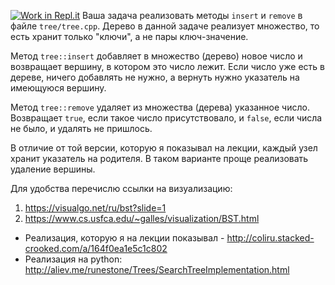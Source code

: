 [![Work in Repl.it](https://classroom.github.com/assets/work-in-replit-14baed9a392b3a25080506f3b7b6d57f295ec2978f6f33ec97e36a161684cbe9.svg)](https://classroom.github.com/online_ide?assignment_repo_id=4399006&assignment_repo_type=AssignmentRepo)
Ваша задача реализовать методы `insert` и `remove` в файле `tree/tree.cpp`. Дерево в данной задаче реализует множество, то есть хранит только "ключи", а не пары ключ-значение.

Метод `tree::insert` добавляет в множество (дерево) новое число и возвращает вершину, в котором это число лежит. Если число уже есть в дереве, ничего добавлять не нужно, а вернуть нужно указатель на имеющуюся вершину.

Метод `tree::remove` удаляет из множества (дерева) указанное число. Возвращает `true`, если такое число присутствовало, и `false`, если числа не было, и удалять не пришлось.

В отличие от той версии, которую я показывал на лекции, каждый узел хранит указатель на родителя. В таком варианте проще реализовать удаление вершины.

Для удобства перечислю ссылки на визуализацию:

1. https://visualgo.net/ru/bst?slide=1
2. https://www.cs.usfca.edu/~galles/visualization/BST.html

* Реализация, которую я на лекции показывал - http://coliru.stacked-crooked.com/a/164f0ea1e5c1c802
* Реализация на python: http://aliev.me/runestone/Trees/SearchTreeImplementation.html

